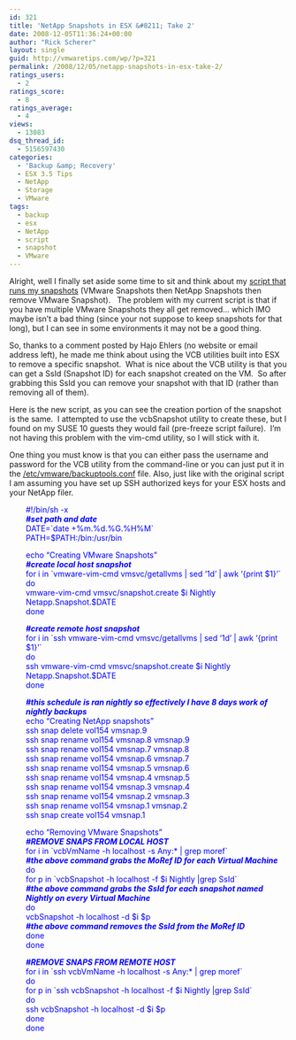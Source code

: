 ```yaml
---
id: 321
title: 'NetApp Snapshots in ESX &#8211; Take 2'
date: 2008-12-05T11:36:24+00:00
author: "Rick Scherer"
layout: single
guid: http://vmwaretips.com/wp/?p=321
permalink: /2008/12/05/netapp-snapshots-in-esx-take-2/
ratings_users:
  - 2
ratings_score:
  - 8
ratings_average:
  - 4
views:
  - 13083
dsq_thread_id:
  - 5156597430
categories:
  - 'Backup &amp; Recovery'
  - ESX 3.5 Tips
  - NetApp
  - Storage
  - VMware
tags:
  - backup
  - esx
  - NetApp
  - script
  - snapshot
  - VMware
---
```

Alright, well I finally set aside some time to sit and think about my [script that runs my snapshots](http://vmwaretips.com/wp/2008/09/12/netapp-snapshots-in-esx/) (VMware Snapshots then NetApp Snapshots then remove VMware Snapshot).   The problem with my current script is that if you have multiple VMware Snapshots they all get removed&#8230; which IMO maybe isn&#8217;t a bad thing (since your not suppose to keep snapshots for that long), but I can see in some environments it may not be a good thing.

<!--more-->

So, thanks to a comment posted by Hajo Ehlers (no website or email address left), he made me think about using the VCB utilities built into ESX to remove a specific snapshot.  What is nice about the VCB utility is that you can get a SsId (Snapshot ID) for each snapshot created on the VM.  So after grabbing this SsId you can remove your snapshot with that ID (rather than removing all of them).

Here is the new script, as you can see the creation portion of the snapshot is the same.  I attempted to use the vcbSnapshot utility to create these, but I found on my SUSE 10 guests they would fail (pre-freeze script failure).  I&#8217;m not having this problem with the vim-cmd utility, so I will stick with it.

One thing you must know is that you can either pass the username and password for the VCB utility from the command-line or you can just put it in the <span style="text-decoration: underline;">/etc/vmware/backuptools.conf</span> file. Also, just like with the original script I am assuming you have set up SSH authorized keys for your ESX hosts and your NetApp filer.

<p style="padding-left: 30px;">
  <span style="color: #0000ff;">#!/bin/sh -x<br /> <em><strong> #set path and date</strong></em><br /> DATE=`date +%m.%d.%G.%H%M`<br /> PATH=$PATH:/bin:/usr/bin</span>
</p>

<p style="padding-left: 30px;">
  <span style="color: #0000ff;">echo &#8220;Creating VMware Snapshots&#8221;<br /> <em><strong>#create local host snapshot</strong></em><br /> for i in `vmware-vim-cmd vmsvc/getallvms | sed &#8216;1d&#8217; | awk &#8216;{print $1}&#8217;`<br /> do<br /> vmware-vim-cmd vmsvc/snapshot.create $i Nightly Netapp.Snapshot.$DATE<br /> done</span>
</p>

<p style="padding-left: 30px;">
  <span style="color: #0000ff;"><em><strong>#create remote host snapshot</strong></em><br /> for i in `ssh </span><span style="color: #0000ff;"><esx-host></span><span style="color: #0000ff;"> vmware-vim-cmd vmsvc/getallvms | sed &#8216;1d&#8217; | awk &#8216;{print $1}&#8217;`<br /> do<br /> ssh <esx-host> vmware-vim-cmd vmsvc/snapshot.create $i Nightly Netapp.Snapshot.$DATE<br /> done</span>
</p>

<p style="padding-left: 30px;">
  <span style="color: #0000ff;"><em><strong>#this schedule is ran nightly so effectively I have 8 days work of nightly backups</strong></em><br /> echo &#8220;Creating NetApp snapshots&#8221;<br /> ssh <netapp-host> snap delete vol154 vmsnap.9<br /> ssh </span><span style="color: #0000ff;"><netapp-host></span><span style="color: #0000ff;"> snap rename vol154 vmsnap.8 vmsnap.9<br /> ssh </span><span style="color: #0000ff;"><netapp-host></span><span style="color: #0000ff;"> snap rename vol154 vmsnap.7 vmsnap.8<br /> ssh </span><span style="color: #0000ff;"><netapp-host></span><span style="color: #0000ff;"> snap rename vol154 vmsnap.6 vmsnap.7<br /> ssh </span><span style="color: #0000ff;"><netapp-host></span><span style="color: #0000ff;"> snap rename vol154 vmsnap.5 vmsnap.6<br /> ssh </span><span style="color: #0000ff;"><netapp-host></span><span style="color: #0000ff;"> snap rename vol154 vmsnap.4 vmsnap.5<br /> ssh </span><span style="color: #0000ff;"><netapp-host></span><span style="color: #0000ff;"> snap rename vol154 vmsnap.3 vmsnap.4<br /> ssh </span><span style="color: #0000ff;"><netapp-host></span><span style="color: #0000ff;"> snap rename vol154 vmsnap.2 vmsnap.3<br /> ssh </span><span style="color: #0000ff;"><netapp-host></span><span style="color: #0000ff;"> snap rename vol154 vmsnap.1 vmsnap.2<br /> ssh </span><span style="color: #0000ff;"><netapp-host></span><span style="color: #0000ff;"> snap create vol154 vmsnap.1<br /> </span>
</p>

<p style="padding-left: 30px;">
  <span style="color: #0000ff;">echo &#8220;Removing VMware Snapshots&#8221;<br /> <em><strong>#REMOVE SNAPS FROM LOCAL HOST</strong></em><br /> for i in `vcbVmName -h localhost -s Any:* | grep moref`<br /> <strong><em>#the above command grabs the MoRef ID for each Virtual Machine</em></strong><br /> do<br /> for p in `vcbSnapshot -h localhost -f $i Nightly |grep SsId`<br /> <strong><em>#the above command grabs the SsId for each snapshot named Nightly on every Virtual Machine</em></strong><br /> do<br /> vcbSnapshot -h localhost -d $i $p<br /> <strong><em>#the above command removes the SsId from the MoRef ID</em></strong><br /> done<br /> done</span>
</p>

<p style="padding-left: 30px;">
  <span style="color: #0000ff;"><em><strong>#REMOVE SNAPS FROM REMOTE HOST</strong></em><br /> for i in `ssh <esx-server> vcbVmName -h localhost -s Any:* | grep moref`<br /> do<br /> for p in `ssh </span><span style="color: #0000ff;"><esx-server></span><span style="color: #0000ff;"> vcbSnapshot -h localhost -f $i Nightly |grep SsId`<br /> do<br /> ssh </span><span style="color: #0000ff;"><esx-server></span><span style="color: #0000ff;"> vcbSnapshot -h localhost -d $i $p<br /> done<br /> done</span>
</p>